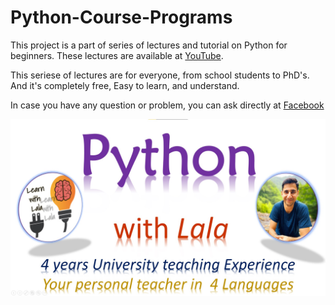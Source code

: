 # Python-Course-Programs

This project is a part of series of lectures and tutorial on Python for beginners.
These lectures are available at [YouTube](https://youtube.com/playlist?list=PL4-0lZA4xFAzSotbgjIwoKXFrgIixJ_8R).

This seriese of lectures are for everyone, from school students to PhD's. And it's completely free, Easy to learn, and understand.

In case you have any question or problem, you can ask directly at [Facebook](facebook.com/groups/learnwithlala)

![](/assets/FiverPythonTeacher_jpg.jpg)
